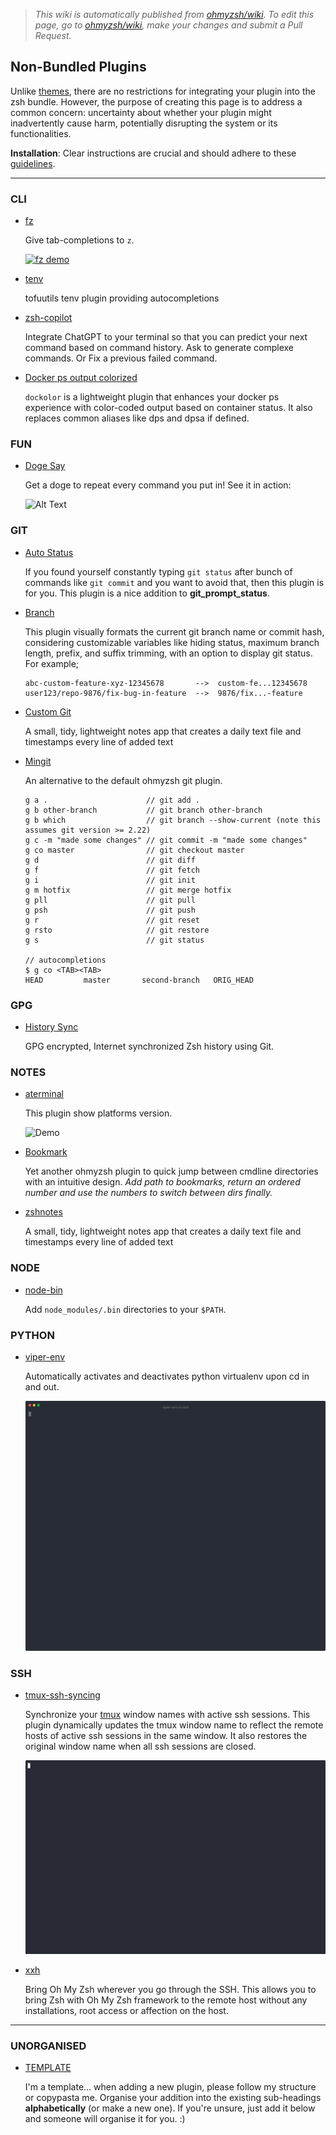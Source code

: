 <!-- prettier-ignore-start -->
> _This wiki is automatically published from [ohmyzsh/wiki](https://github.com/ohmyzsh/wiki). To edit this page,_
> _go to [ohmyzsh/wiki](https://github.com/ohmyzsh/wiki), make your changes and submit a Pull Request._
<!-- prettier-ignore-end -->

## Non-Bundled Plugins

Unlike [themes](https://github.com/ohmyzsh/ohmyzsh/wiki/External-themes), there are no restrictions for integrating your plugin into the zsh bundle. However, the purpose of creating this page is to address a common concern: uncertainty about whether your plugin might inadvertently cause harm, potentially disrupting the system or its functionalities.

**Installation**: Clear instructions are crucial and should adhere to these [guidelines](https://github.com/ohmyzsh/ohmyzsh/wiki/Customization#overriding-and-adding-plugins).

---

### CLI

- [fz](https://github.com/changyuheng/fz)

  Give tab-completions to `z`.

  [![fz demo](https://github.com/changyuheng/fz/raw/master/fz-demo.gif)](https://github.com/changyuheng/fz/blob/master/fz-demo.gif)

- [tenv](https://github.com/tofuutils/zsh-tenv)

  tofuutils tenv plugin providing autocompletions

- [zsh-copilot](https://github.com/Gamma-Software/zsh-copilot)

  Integrate ChatGPT to your terminal so that you can predict your next command based on command history. Ask to generate complexe commands. Or Fix a previous failed command.

- [Docker ps output colorized](https://github.com/bouteillerAlan/dockolor)

  `dockolor` is a lightweight plugin that enhances your docker ps experience with color-coded output based on container status. It also replaces common aliases like dps and dpsa if defined.

### FUN

- [Doge Say](https://github.com/txstc55/dogesay/blob/master/dogesay.plugin.zsh)

  Get a doge to repeat every command you put in! See it in action:

  ![Alt Text](https://raw.githubusercontent.com/txstc55/dogesay/master/dogesay.gif)

### GIT

- [Auto Status](https://gist.github.com/oshybystyi/475ee7768efc03727f21)

  If you found yourself constantly typing `git status` after bunch of commands like
  `git commit` and you want to avoid that, then this plugin is for you. This plugin is a nice addition to **git_prompt_status**.

- [Branch](https://github.com/cpwillis/omz-git-branch)

  This plugin visually formats the current git branch name or commit hash, considering customizable variables like hiding status, maximum branch length, prefix, and suffix trimming, with an option to display git status. For example;

  ```
  abc-custom-feature-xyz-12345678       -->  custom-fe...12345678
  user123/repo-9876/fix-bug-in-feature  -->  9876/fix...-feature
  ```

- [Custom Git](https://github.com/davidde/git)

  A small, tidy, lightweight notes app that creates a daily text file and timestamps every line of added text

- [Mingit](https://github.com/evansendra/mingit/tree/master/mingit-ohmyzsh)

  An alternative to the default ohmyzsh git plugin.

  ```
  g a .                      // git add .
  g b other-branch           // git branch other-branch
  g b which                  // git branch --show-current (note this assumes git version >= 2.22)
  g c -m "made some changes" // git commit -m "made some changes"
  g co master                // git checkout master
  g d                        // git diff
  g f                        // git fetch
  g i                        // git init
  g m hotfix                 // git merge hotfix
  g pll                      // git pull
  g psh                      // git push
  g r                        // git reset
  g rsto                     // git restore
  g s                        // git status

  // autocompletions
  $ g co <TAB><TAB>
  HEAD         master       second-branch   ORIG_HEAD
  ```

### GPG

- [History Sync](https://github.com/wulfgarpro/history-sync)

  GPG encrypted, Internet synchronized Zsh history using Git.

### NOTES

- [aterminal](https://github.com/guiferpa/aterminal)

  This plugin show platforms version.

  ![Demo](https://raw.githubusercontent.com/guiferpa/aterminal/master/images/demo.gif)

- [Bookmark](https://github.com/calmzhu/ohmyzsh-plugin-bookmark)

  Yet another ohmyzsh plugin to quick jump between cmdline directories with an intuitive design. _Add path to bookmarks, return an ordered number and use the numbers to switch between dirs finally._

- [zshnotes](https://github.com/jameshgrn/zshnotes)

  A small, tidy, lightweight notes app that creates a daily text file and timestamps every line of added text

### NODE

- [node-bin](https://github.com/remcohaszing/zsh-node-bin)

  Add `node_modules/.bin` directories to your `$PATH`.

### PYTHON

- [viper-env](https://github.com/DanielAtKrypton/viper-env)

  Automatically activates and deactivates python virtualenv upon cd in and out.

  ![Demo](https://github.com/DanielAtKrypton/viper-env/raw/master/make_animation/assets/final.svg)

### SSH

- [tmux-ssh-syncing](https://github.com/alberti42/tmux-ssh-syncing)

	Synchronize your [tmux](https://github.com/tmux/tmux/wiki) window names with active ssh sessions. This plugin dynamically updates the tmux window name to reflect the remote hosts of active ssh sessions in the same window. It also restores the original window name when all ssh sessions are closed.

	<img src="https://github.com/alberti42/tmux-ssh-syncing/blob/main/doc/screencast.gif" alt="Screencast" />

- [xxh](https://github.com/xxh/xxh)

  Bring Oh My Zsh wherever you go through the SSH. This allows you to bring Zsh with Oh My Zsh framework to the remote host without any installations, root access or affection on the host.

---

### UNORGANISED

- [TEMPLATE](https://github.com/cpwillis)

  I'm a template... when adding a new plugin, please follow my structure or copypasta me. Organise your addition into the existing sub-headings **alphabetically** (or make a new one). If you're unsure, just add it below and someone will organise it for you. :)
